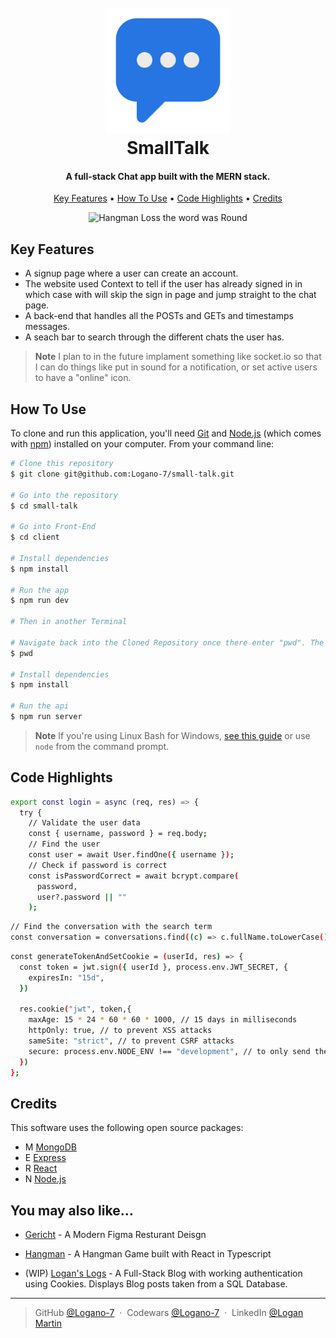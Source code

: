 <h1 align="center">
  <br>
  <img src='./client/src/assets/images/chat-icon.png' alt="Chat Icon" width="200">
  <br>
  SmallTalk
  <br>
</h1>

<h4 align="center">A full-stack Chat app built with the MERN stack.</h4>

<p align="center">
  <a href="#key-features">Key Features</a> •
  <a href="#how-to-use">How To Use</a> •
  <a href="#code-highlights">Code Highlights</a> •
  <a href="#credits">Credits</a>
</p>

<div align="center">
<img src='./client/src/assets/images/AppScreenshot .png' alt="Hangman Loss the word was Round" width="500" >
</div>

## Key Features

- A signup page where a user can create an account.
- The website used Context to tell if the user has already signed in in which case with will skip the sign in page and jump straight to the chat page.
- A back-end that handles all the POSTs and GETs and timestamps messages.
- A seach bar to search through the different chats the user has.
> **Note**
> I plan to in the future implament something like socket.io so that I can do things like put in sound for a notification, or set active users to have a "online" icon.

## How To Use

To clone and run this application, you'll need [Git](https://git-scm.com) and [Node.js](https://nodejs.org/en/download/) (which comes with [npm](http://npmjs.com)) installed on your computer. From your command line:

```bash
# Clone this repository
$ git clone git@github.com:Logano-7/small-talk.git

# Go into the repository
$ cd small-talk

# Go into Front-End
$ cd client

# Install dependencies
$ npm install

# Run the app
$ npm run dev

# Then in another Terminal

# Navigate back into the Cloned Repository once there enter "pwd". The result should end with .../small-talk
$ pwd

# Install dependencies
$ npm install

# Run the api
$ npm run server
```

> **Note**
> If you're using Linux Bash for Windows, [see this guide](https://www.howtogeek.com/261575/how-to-run-graphical-linux-desktop-applications-from-windows-10s-bash-shell/) or use `node` from the command prompt.

## Code Highlights

```bash
export const login = async (req, res) => {
  try {
    // Validate the user data
    const { username, password } = req.body;
    // Find the user
    const user = await User.findOne({ username });
    // Check if password is correct
    const isPasswordCorrect = await bcrypt.compare(
      password,
      user?.password || ""
    );
```

```bash
// Find the conversation with the search term
const conversation = conversations.find((c) => c.fullName.toLowerCase().includes(search.toLowerCase()));
```

```bash
const generateTokenAndSetCookie = (userId, res) => {
  const token = jwt.sign({ userId }, process.env.JWT_SECRET, {
    expiresIn: "15d",
  })

  res.cookie("jwt", token,{
    maxAge: 15 * 24 * 60 * 60 * 1000, // 15 days in milliseconds
    httpOnly: true, // to prevent XSS attacks
    sameSite: "strict", // to prevent CSRF attacks
    secure: process.env.NODE_ENV !== "development", // to only send the cookie over HTTPS in production
  })
};
```

## Credits

This software uses the following open source packages:

- M [MongoDB](https://www.mongodb.com)
- E [Express](https://expressjs.com)
- R [React](https://react.dev)
- N [Node.js](https://nodejs.org/)

## You may also like...

- [Gericht](https://github.com/Logano-7/gerichtResturantDesign) - A Modern Figma Resturant Deisgn

- [Hangman](https://github.com/Logano-7/hangmanTS) - A Hangman Game built with React in Typescript

- (WIP) [Logan's Logs](https://github.com/Logano-7/logsblogs) - A Full-Stack Blog with working authentication using Cookies. Displays Blog posts taken from a SQL Database.

---

> GitHub [@Logano-7](https://github.com/Logano-7) &nbsp;&middot;&nbsp;
> Codewars [@Logano-7](https://www.codewars.com/users/Logano-7) &nbsp;&middot;&nbsp;
> LinkedIn [@Logan Martin](https://www.linkedin.com/in/logan-martin-7-js/)
